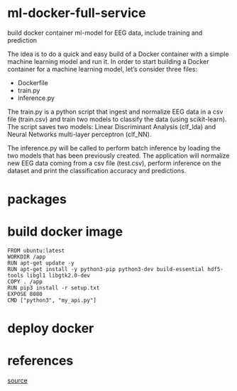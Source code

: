 # ml-docker-full-service
build docker container ml-model for EEG data, include training and prediction

The idea is to do a quick and easy build of a Docker container with a simple machine learning model and run it. In order to start building a Docker container for a machine learning model, let’s consider three files:
-	Dockerfile
-	train.py
-	inference.py

The train.py is  a python script that ingest and normalize EEG data in a csv file (train.csv) and train two models to classify the data (using scikit-learn). The script saves two models: Linear Discriminant Analysis (clf_lda) and Neural Networks multi-layer perceptron (clf_NN).

The inference.py will be called to perform batch inference by loading the two models that has been previously created. The application will normalize new EEG data coming from a csv file (test.csv), perform inference on the dataset and print the classification accuracy and predictions.

# packages

# build docker image

    FROM ubuntu:latest
    WORKDIR /app
    RUN apt-get update -y
    RUN apt-get install -y python3-pip python3-dev build-essential hdf5-tools libgl1 libgtk2.0-dev
    COPY . /app
    RUN pip3 install -r setup.txt
    EXPOSE 8080
    CMD ["python3", "my_api.py"]

# deploy docker

# references

[source](https://github.com/xaviervasques/EEG-letters)
